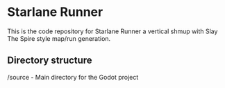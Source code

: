# Starlane Runner
This is the code repository for Starlane Runner a vertical shmup with Slay The Spire style map/run generation.

## Directory structure
/source - Main directory for the Godot project
